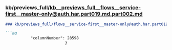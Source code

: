 ### kb/previews_full/kb__previews_full__flows__service-first__master-only@auth.har.part019.md.part002.md

```md
### kb/previews_full/flows__service-first__master-only@auth.har.part019.md (part 002)

```md
           "columnNumber": 28598
                          }
    
```

```

```
